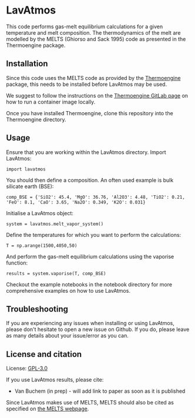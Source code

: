 # LavAtmos

This code performs gas-melt equilibrium calculations for a given temperature and melt composition. The thermodynamics of the melt are modelled by the MELTS (Ghiorso and Sack 1995) code as presented in the Thermoengine package.

## Installation

Since this code uses the MELTS code as provided by the [Thermoengine](https://enki-portal.gitlab.io/ThermoEngine/) package, this needs to be installed before LavAtmos may be used. 

We suggest to follow the instructions on the [Thermoengine GitLab page](https://gitlab.com/ENKI-portal/ThermoEngine) on how to run a container image locally. 

Once you have installed Thermoengine, clone this repository into the Thermoengine directory.

## Usage

Ensure that you are working within the LavAtmos directory. Import LavAtmos:

``import lavatmos``

You should then define a composition. An often used example is bulk silicate earth (BSE):

``comp_BSE = {'SiO2': 45.4, 'MgO': 36.76, 'Al2O3': 4.48, 'TiO2': 0.21, 'FeO': 8.1, 'CaO': 3.65, 'Na2O': 0.349, 'K2O': 0.031} ``

Initialise a LavAtmos object:

``system = lavatmos.melt_vapor_system()``

Define the temperatures for which you want to perform the calculations:

``T = np.arange(1500,4050,50)``

And perform the gas-melt equilibrium calculations using the vaporise function:

``results = system.vaporise(T, comp_BSE)``

Checkout the example notebooks in the notebook directory for more comprehensive examples on how to use LavAtmos.

## Troubleshooting

If you are experiencing any issues when installing or using LavAtmos, please don't hesitate to open a new issue on Github. If you do, please leave as many details about your issue/error as you can.


## License and citation

License: [GPL-3.0](https://www.gnu.org/licenses/gpl-3.0.en.html)

If you use LavAtmos results, please cite:

- Van Buchem (in prep) - will add link to paper as soon as it is published

Since LavAtmos makes use of MELTS, MELTS should also be cited as specified on [the MELTS webpage](https://melts.ofm-research.org/).